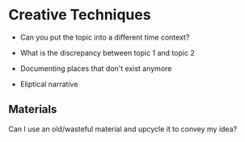 

# Creative Techniques

- Can you put the topic into a different time context?

- What is the discrepancy between topic 1 and topic 2

- Documenting places that don't exist anymore

- Eliptical narrative



## Materials
Can I use an old/wasteful material and upcycle it to convey my idea?